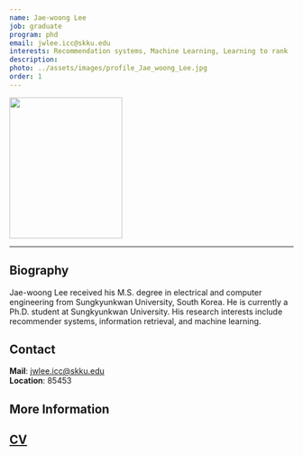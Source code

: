 ```yaml
---
name: Jae-woong Lee
job: graduate
program: phd
email: jwlee.icc@skku.edu
interests: Recommendation systems, Machine Learning, Learning to rank
description:
photo: ../assets/images/profile_Jae_woong_Lee.jpg
order: 1
---
```


<img src="../../assets/images/profile_Jae_woong_Lee.jpg" width="200" height="250">

<hr />

## Biography
Jae-woong Lee received his M.S. degree in electrical and computer engineering from Sungkyunkwan University, South Korea. He is currently a Ph.D. student at Sungkyunkwan University. His research interests include recommender systems, information retrieval, and machine learning. <!-- Write your own biography contents. -->

## Contact
**Mail**: jwlee.icc@skku.edu <!-- Write your own email address -->
<br />
**Location**: 85453 <!-- 85453 or your location address -->

## More Information
[CV](https://drive.google.com/file/d/1NTgINuN_2gTaKOwt0AqzXExN-rjm3Jxo/view?usp=sharing)
<br />
---


<!-- If you have some personal websites, then write the url here. -->
<!-- If you don't have them, then remove a line '[Persoal Website](--Fill--)' -->
